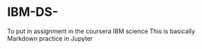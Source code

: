 # IBM-DS-
To put in assignment in the coursera IBM science
This is basically Markdown practice in Jupyter
